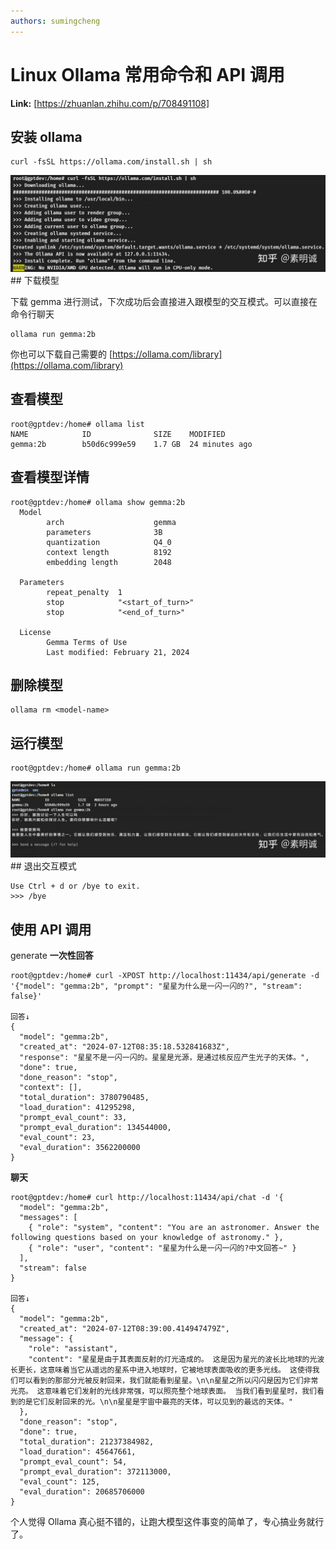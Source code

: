 ```yaml
---
authors: sumingcheng
---
```

# Linux Ollama 常用命令和 API 调用



 **Link:** [https://zhuanlan.zhihu.com/p/708491108]

## 安装 ollama  
```
curl -fsSL https://ollama.com/install.sh | sh
```
![19129b550cdfe1a30a05973ac4fccb9b](../image/19129b550cdfe1a30a05973ac4fccb9b.jpg)## 下载模型  

下载 gemma 进行测试，下次成功后会直接进入跟模型的交互模式。可以直接在命令行聊天

```
ollama run gemma:2b
```

你也可以下载自己需要的 [https://ollama.com/library](https://ollama.com/library)

## 查看模型  
```
root@gptdev:/home# ollama list
NAME            ID              SIZE    MODIFIED       
gemma:2b        b50d6c999e59    1.7 GB  24 minutes ago
```
## 查看模型详情  
```
root@gptdev:/home# ollama show gemma:2b
  Model                             
        arch                    gemma                
        parameters              3B                   
        quantization            Q4_0                 
        context length          8192                 
        embedding length        2048                 
                                          
  Parameters                        
        repeat_penalty  1                          
        stop            "<start_of_turn>"          
        stop            "<end_of_turn>"            
                                          
  License                           
        Gemma Terms of Use                        
        Last modified: February 21, 2024          
```
## 删除模型  
```
ollama rm <model-name>
```
## 运行模型  
```
root@gptdev:/home# ollama run gemma:2b
```
![9e5360abeb936307f17341381d6658e1](../image/9e5360abeb936307f17341381d6658e1.jpg)## 退出交互模式  
```
Use Ctrl + d or /bye to exit.
>>> /bye
```
## 使用 API 调用  

generate **一次性回答**

```
root@gptdev:/home# curl -XPOST http://localhost:11434/api/generate -d '{"model": "gemma:2b", "prompt": "星星为什么是一闪一闪的?", "stream": false}'

回答↓
{
  "model": "gemma:2b",
  "created_at": "2024-07-12T08:35:18.532841683Z",
  "response": "星星不是一闪一闪的。星星是光源，是通过核反应产生光子的天体。",
  "done": true,
  "done_reason": "stop",
  "context": [],
  "total_duration": 3780790485,
  "load_duration": 41295298,
  "prompt_eval_count": 33,
  "prompt_eval_duration": 134544000,
  "eval_count": 23,
  "eval_duration": 3562200000
}
```

**聊天**

```
root@gptdev:/home# curl http://localhost:11434/api/chat -d '{                                                                                      
  "model": "gemma:2b",
  "messages": [
    { "role": "system", "content": "You are an astronomer. Answer the following questions based on your knowledge of astronomy." },
    { "role": "user", "content": "星星为什么是一闪一闪的?中文回答~" }
  ],
  "stream": false
}

回答↓
{
  "model": "gemma:2b",
  "created_at": "2024-07-12T08:39:00.414947479Z",
  "message": {
    "role": "assistant",
    "content": "星星是由于其表面反射的灯光造成的。 这是因为星光的波长比地球的光波长更长，这意味着当它从遥远的星系中进入地球时，它被地球表面吸收的更多光线。 这使得我们可以看到的那部分光被反射回来，我们就能看到星星。\n\n星星之所以闪闪是因为它们非常光亮。 这意味着它们发射的光线非常强，可以照亮整个地球表面。 当我们看到星星时，我们看到的是它们反射回来的光。\n\n星星是宇宙中最亮的天体，可以见到的最远的天体。"
  },
  "done_reason": "stop",
  "done": true,
  "total_duration": 21237384982,
  "load_duration": 45647661,
  "prompt_eval_count": 54,
  "prompt_eval_duration": 372113000,
  "eval_count": 125,
  "eval_duration": 20685706000
}
```

个人觉得 Ollama 真心挺不错的，让跑大模型这件事变的简单了，专心搞业务就行了。

